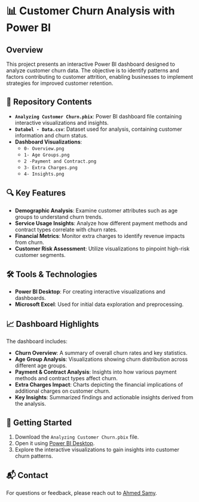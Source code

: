 # 📊 Customer Churn Analysis with Power BI

## Overview

This project presents an interactive Power BI dashboard designed to analyze customer churn data. The objective is to identify patterns and factors contributing to customer attrition, enabling businesses to implement strategies for improved customer retention.

## 📁 Repository Contents

- **`Analyzing Customer Churn.pbix`**: Power BI dashboard file containing interactive visualizations and insights.
- **`Databel - Data.csv`**: Dataset used for analysis, containing customer information and churn status.
- **Dashboard Visualizations**:
  - `0- Overview.png`
  - `1- Age Groups.png`
  - `2 -Payment and Contract.png`
  - `3- Extra Charges.png`
  - `4- Insights.png`

## 🔍 Key Features

- **Demographic Analysis**: Examine customer attributes such as age groups to understand churn trends.
- **Service Usage Insights**: Analyze how different payment methods and contract types correlate with churn rates.
- **Financial Metrics**: Monitor extra charges to identify revenue impacts from churn.
- **Customer Risk Assessment**: Utilize visualizations to pinpoint high-risk customer segments.

## 🛠️ Tools & Technologies

- **Power BI Desktop**: For creating interactive visualizations and dashboards.
- **Microsoft Excel**: Used for initial data exploration and preprocessing.

## 📈 Dashboard Highlights

The dashboard includes:

- **Churn Overview**: A summary of overall churn rates and key statistics.
- **Age Group Analysis**: Visualizations showing churn distribution across different age groups.
- **Payment & Contract Analysis**: Insights into how various payment methods and contract types affect churn.
- **Extra Charges Impact**: Charts depicting the financial implications of additional charges on customer churn.
- **Key Insights**: Summarized findings and actionable insights derived from the analysis.

## 🚀 Getting Started

1. Download the `Analyzing Customer Churn.pbix` file.
2. Open it using [Power BI Desktop](https://powerbi.microsoft.com/desktop/).
3. Explore the interactive visualizations to gain insights into customer churn patterns.

## 📬 Contact

For questions or feedback, please reach out to [Ahmed Samy](mailto:assmsm107@gmail.com).

